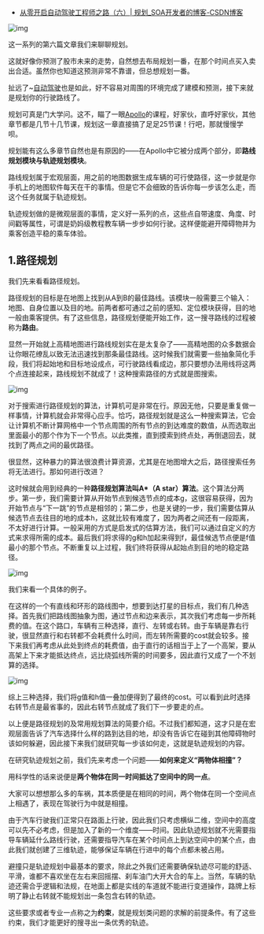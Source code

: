 - [从零开启自动驾驶工程师之路（六）| 规划_SOA开发者的博客-CSDN博客](https://blog.csdn.net/weixin_45576679/article/details/123203511?spm=1001.2014.3001.5502)

![img](https://img-blog.csdnimg.cn/img_convert/b3c972f9a7bbdcb26ac13fd0df0112da.png)



这一系列的第六篇文章我们来聊聊规划。

这就好像你预测了股市未来的走势，自然想去布局规划一番，在那个时间点买入卖出合适。虽然你也知道这预测非常不靠谱，但总想规划一番。

扯远了~[自动驾驶](https://so.csdn.net/so/search?q=自动驾驶&spm=1001.2101.3001.7020)也是如此，好不容易对周围的环境完成了建模和预测，接下来就是规划你的行驶路线了。

规划可真是门大学问。这不，瞄了一眼[Apollo](https://so.csdn.net/so/search?q=Apollo&spm=1001.2101.3001.7020)的课程，好家伙，直呼好家伙，其他章节都是几节十几节课，规划这一章直接搞了足足25节课！行吧，那就慢慢学呗。

规划能有这么多章节自然也是有原因的——在Apollo中它被分成两个部分，即**路线规划模块与轨迹规划模块**。

路线规划属于宏观层面，用之前的地图数据生成车辆的可行使路径，这一步就是你手机上的地图软件每天在干的事情。但是它不会细致的告诉你每一步该怎么走，而这个任务就属于轨迹规划。

轨迹规划做的是微观层面的事情，定义好一系列的点，这些点自带速度、角度、时间戳等属性，可谓是奶妈级教程教车辆一步步如何行驶。这样便能避开障碍物并为乘客创造平稳的乘车体验。

## 1.路径规划

我们先来看看路径规划。

路径规划的目标是在地图上找到从A到B的最佳路线。该模块一般需要三个输入：地图、自身位置以及目的地。前两者都可通过之前的感知、定位模块获得，目的地一般由乘客提供。有了这些信息，路径规划便能开始工作，这一搜寻路线的过程被称为**路由**。

显然一开始就上高精地图进行路线规划实在是太复杂了——高精地图的众多数据会让你眼花缭乱以致无法迅速找到那条最佳路线。这时候我们就需要一些抽象简化手段，我们将起始地和目标地设成点，可行驶路线看成边，那只要想办法用线将这两个点连接起来，路线规划不就成了！这种搜索路径的方式就是图搜索。

![img](https://img-blog.csdnimg.cn/img_convert/2fdce40476f9b78301d9cc9530c8640c.png)



对于搜索进行路径规划的算法，计算机可是非常在行。原因无他，只要是重复做一样事情，计算机就会非常得心应手。恰巧，路径规划就是这么一种搜索算法，它会让计算机不断计算网格中一个节点周围的所有节点的到达难度的数值，从而选取出里面最小的那个作为下一个节点。以此类推，直到摸索到终点处，再倒退回去，就找到了两点之间的最优路径。

很显然，这种暴力的算法很浪费计算资源，尤其是在地图增大之后，路径搜索任务将无法进行。那如何进行改进？

这时候就会用到经典的一种**路径规划算法叫A*（A star）算法**。这个算法分两步。第一步，我们需要计算从开始节点到候选节点的成本g，这很容易获得，因为开始节点与“下一跳”的节点是相邻的；第二步，也是关键的一步，我们需要估算从候选节点去往目的地的成本h，这就比较有难度了，因为两者之间还有一段距离，不太好进行计算。一般采用的方式是启发式的估算方法，我们可以通过自定义的方式来求得所需的成本。最后我们将求得的g和h加起来得到f，最佳候选节点便是f值最小的那个节点。不断重复以上过程，我们终将获得从起始点到目的地的稳定路径。

![img](https://img-blog.csdnimg.cn/img_convert/6c7b398b41115e417e2c18138e64ea5c.png)



我们来看一个具体的例子。

在这样的一个有直线和环形的路线图中，想要到达打星的目标点，我们有几种选择。首先我们把路线图抽象为图，通过节点和边来表示，其次我们考虑每一步所耗费的值。在这个路口，车辆有三种选择，直行、左转或右转。由于车辆是靠右行驶，很显然直行和右转都不会耗费什么时间，而左转所需要的cost就会较多。接下来我们再考虑从此处到终点的耗费值，由于直行的话相当于上了一个高架，要从高架上下来才能抵达终点，远比绕弧线所需的时间要多，因此直行又成了一个不划算的选择。

![img](https://img-blog.csdnimg.cn/img_convert/96095aa615a7b2d4cc65580030a27c4d.png)



综上三种选择，我们将g值和h值一叠加便得到了最终的cost。可以看到此时选择右转节点是最省事的，因此右转节点就成了我们下一步要走的点。

以上便是路径规划的及常用规划算法的简要介绍。不过我们都知道，这才只是在宏观层面告诉了汽车选择什么样的路到达目的地，却没有告诉它在碰到其他障碍物时该如何躲避，因此接下来我们就研究每一步该如何走，这就是轨迹规划的内容。

在研究轨迹规划之前，我们先来考虑一个问题——**如何来定义“两物体相撞”？**

用科学性的话来说便是**两个物体在同一时间抵达了空间中的同一点**。

大家可以想想那么多的车祸，其本质便是在相同的时间，两个物体在同一个空间点上相遇了，表现在驾驶行为中就是相撞。

由于汽车行驶我们正常只在路面上行驶，因此我们只考虑横纵二维，空间中的高度可以先不必考虑，但是加入了新的一个维度——时间。因此轨迹规划就不光需要指导车辆延什么路线行驶，还需要指导汽车在某个时间点上到达空间中的某个点，由此我们就创建了三维轨迹，能够保证车辆在行进中的每个点都未被占用。

避撞只是轨迹规划中最基本的要求，除此之外我们还需要确保轨迹尽可能的舒适、平滑，谁都不喜欢坐在左右来回摇摆、刹车油门大开大合的车上。当然，车辆的轨迹还需合乎逻辑和法规，在地面上都是实线的车道就不能进行变道操作，路牌上标明了静止右转就不能规划出一条包含右转的轨迹。

这些要求或者专业一点称之为**约束**，就是规划类问题的求解的前提条件。有了这些约束，我们才能更好的搜寻出一条优秀的轨迹。